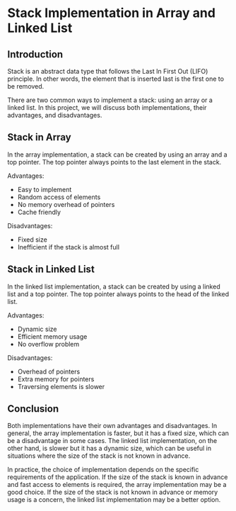 # Stack Implementation in Array and Linked List

## Introduction

Stack is an abstract data type that follows the Last In First Out (LIFO) principle. In other words, the element that is inserted last is the first one to be removed. 

There are two common ways to implement a stack: using an array or a linked list. In this project, we will discuss both implementations, their advantages, and disadvantages.

## Stack in Array

In the array implementation, a stack can be created by using an array and a top pointer. The top pointer always points to the last element in the stack.

Advantages:
- Easy to implement
- Random access of elements
- No memory overhead of pointers
- Cache friendly

Disadvantages:
- Fixed size
- Inefficient if the stack is almost full

## Stack in Linked List

In the linked list implementation, a stack can be created by using a linked list and a top pointer. The top pointer always points to the head of the linked list.

Advantages:
- Dynamic size
- Efficient memory usage
- No overflow problem

Disadvantages:
- Overhead of pointers
- Extra memory for pointers
- Traversing elements is slower

## Conclusion

Both implementations have their own advantages and disadvantages. In general, the array implementation is faster, but it has a fixed size, which can be a disadvantage in some cases. The linked list implementation, on the other hand, is slower but it has a dynamic size, which can be useful in situations where the size of the stack is not known in advance.

In practice, the choice of implementation depends on the specific requirements of the application. If the size of the stack is known in advance and fast access to elements is required, the array implementation may be a good choice. If the size of the stack is not known in advance or memory usage is a concern, the linked list implementation may be a better option.
